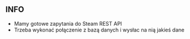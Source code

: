 ## INFO
 - Mamy gotowe zapytania do Steam REST API
 - Trzeba wykonać połączenie z bazą danych i wysłac na nią jakieś dane
